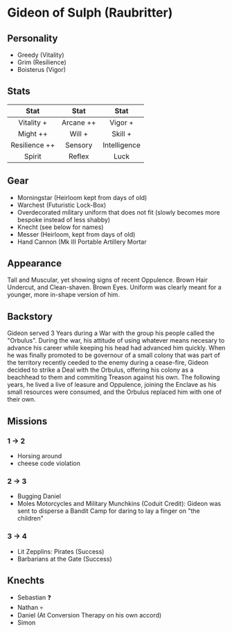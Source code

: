 # Gideon of Sulph (Raubritter)

## Personality

- Greedy (Vitality)
- Grim (Resilience)
- Boisterus (Vigor)

## Stats


|     Stat      |  Stat   |     Stat          |
| :-----------: | :-----: | :----------:      |
|  Vitality +  | Arcane ++   |    Vigor  +        |
|     Might ++ |  Will +   |   Skill   +        |
| Resilience ++ | Sensory  | Intelligence    |
| Spirit  | Reflex     |     Luck          |


 ## Gear

 - Morningstar (Heirloom kept from days of old)
 - Warchest (Futuristic Lock-Box)
 - Overdecorated military uniform that does not fit (slowly becomes more bespoke instead of less shabby)
 - Knecht (see below for names)
 - Messer (Heirloom, kept from days of old)
 - Hand Cannon (Mk III Portable Artillery Mortar 

## Appearance

Tall and Muscular, yet showing signs of recent Oppulence. Brown Hair Undercut, and Clean-shaven. Brown Eyes.
Uniform was clearly meant for a younger, more in-shape version of him.

## Backstory

Gideon served 3 Years during a War with the group his people called the "Orbulus".
During the war, his attitude of using whatever means necesary to advance his career while keeping his head had advanced him quickly.
When he was finally promoted to be governour of a small colony that was part of the territory recently ceeded to the enemy during a cease-fire,
Gideon decided to strike a Deal with the Orbulus, offering his colony as a beachhead to them and commiting Treason against his own.
The following years, he lived a live of leasure and Oppulence, joining the Enclave as his small resources were consumed, and the Orbulus replaced him with one of their own.

## Missions

### 1 -> 2
- Horsing around
- cheese code violation

### 2 -> 3
- Bugging Daniel
- Moles Motorcycles and Military Munchkins (Coduit Credit): Gideon was sent to disperse a Bandit Camp for daring to lay a finger on "the children"

### 3 -> 4 

- Lit Zepplins: Pirates (Success)
- Barbarians at the Gate (Success)

## Knechts
- Sebastian ❓
- Nathan 💀
- Daniel (At Conversion Therapy on his own accord)
- Simon

